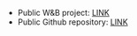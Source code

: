 * Public W&B project: [LINK](https://wandb.ai/jledesmau/nyc_airbnb?workspace=user-jledesmau)
* Public Github repository: [LINK](https://github.com/jledesmau/ml-pipeline-for-short-term-rental-prices-in-nyc)